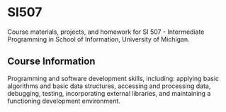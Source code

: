 # SI507
Course materials, projects, and homework for SI 507 - Intermediate Programming in School of Information, University of Michigan.

## Course Information
Programming and software development skills, including: 
applying basic algorithms and basic data structures, accessing and processing data, debugging, testing, incorporating external libraries, and maintaining a functioning development environment.
